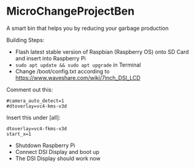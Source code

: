# MicroChangeProjectBen
A smart bin that helps you by reducing your garbage production

Building Steps:
- Flash latest stable version of Raspbian (Raspberry OS) onto SD Card and insert into Raspberry Pi
- `sudo apt update && sudo apt upgrade` in Terminal
- Change /boot/config.txt according to https://www.waveshare.com/wiki/7inch_DSI_LCD

Comment out this:
```
#camera_auto_detect=1
#dtoverlay=vc4-kms-v3d
```

Insert this under [all]:
```
dtoverlay=vc4-fkms-v3d
start_x=1
```

- Shutdown Raspberry Pi
- Connect DSI Display and boot up
- The DSI Display should work now
